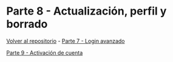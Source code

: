 # Parte 8 - Actualización, perfil y borrado

[Volver al repositorio](https://github.com/Elolawyn/Rails5Tutorial) - [Parte 7 - Login avanzado](https://github.com/Elolawyn/Rails5Tutorial/tree/master/docs/07/README.md)



[Parte 9 - Activación de cuenta](https://github.com/Elolawyn/Rails5Tutorial/tree/master/docs/09/README.md)
